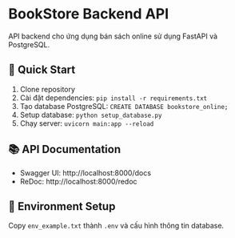 # BookStore Backend API

API backend cho ứng dụng bán sách online sử dụng FastAPI và PostgreSQL.

## 🚀 Quick Start

1. Clone repository
2. Cài đặt dependencies: `pip install -r requirements.txt`
3. Tạo database PostgreSQL: `CREATE DATABASE bookstore_online;`
4. Setup database: `python setup_database.py`
5. Chạy server: `uvicorn main:app --reload`

## 📚 API Documentation

- Swagger UI: http://localhost:8000/docs
- ReDoc: http://localhost:8000/redoc

## 🔧 Environment Setup

Copy `env_example.txt` thành `.env` và cấu hình thông tin database.